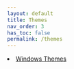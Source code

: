 ```yaml
---
layout: default
title: Themes
nav_order: 3
has_toc: false
permalink: /themes
---
```


<div class="card">
    <div class="container">
        <lu>
            <li class="text-delta"><a href="https://the-back-room.github.io/themes/windows">Windows Themes</a></li>
        </lu>
    </div>
</div>